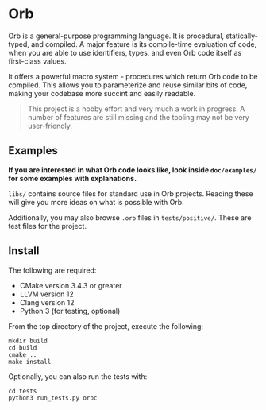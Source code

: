 # Orb

Orb is a general-purpose programming language. It is procedural, statically-typed, and compiled. A major feature is its compile-time evaluation of code, when you are able to use identifiers, types, and even Orb code itself as first-class values.

It offers a powerful macro system - procedures which return Orb code to be compiled. This allows you to parameterize and reuse similar bits of code, making your codebase more succint and easily readable.

> This project is a hobby effort and very much a work in progress. A number of features are still missing and the tooling may not be very user-friendly.

## Examples

**If you are interested in what Orb code looks like, look inside `doc/examples/` for some examples with explanations.**

`libs/` contains source files for standard use in Orb projects. Reading these will give you more ideas on what is possible with Orb.

Additionally, you may also browse `.orb` files in `tests/positive/`. These are test files for the project.

## Install

The following are required:
 - CMake version 3.4.3 or greater
 - LLVM version 12
 - Clang version 12
 - Python 3 (for testing, optional)

From the top directory of the project, execute the following:

```
mkdir build
cd build
cmake ..
make install
```

Optionally, you can also run the tests with:

```
cd tests
python3 run_tests.py orbc
```